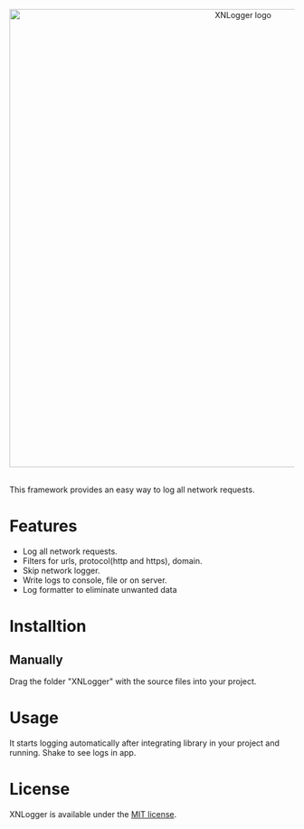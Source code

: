 <p align="center">
  <img src="https://raw.githubusercontent.com/sunilsharma08/XNLogger/networkLoggerUI/XNLoggerLogo.png" title="XNLogger logo"    float=left width="810">
</p>
</br>
This framework provides an easy way to log all network requests.

# Features
* Log all network requests.
* Filters for urls, protocol(http and https), domain.
* Skip network logger.
* Write logs to console, file or on server.
* Log formatter to eliminate unwanted data

# Installtion

## Manually

Drag the folder "XNLogger" with the source files into your project.

# Usage
It starts logging automatically after integrating library in your project and running. Shake to see logs in app.

# License
XNLogger is available under the [MIT license](https://raw.githubusercontent.com/sunilsharma08/XNLogger/master/LICENSE).

